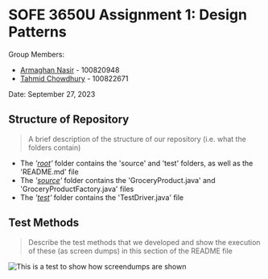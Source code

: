 # SOFE 3650U Assignment 1: Design Patterns
Group Members:
- [Armaghan Nasir](https://github.com/Armaghan180) - 100820948
- [Tahmid Chowdhury](https://github.com/tahmid-chowdhury) - 100822671

Date: September 27, 2023

## Structure of Repository
> A brief description of the structure of our repository (i.e. what the folders contain)
- The *'[root](https://github.com/tahmid-chowdhury/SOFE3650U-assignment1/tree/main)'* folder contains the 'source' and 'test' folders, as well as the 'README.md' file
- The *'[source](https://github.com/tahmid-chowdhury/SOFE3650U-assignment1/tree/main/source)'* folder contains the 'GroceryProduct.java' and 'GroceryProductFactory.java' files
- The *'[test](https://github.com/tahmid-chowdhury/SOFE3650U-assignment1/tree/main/test)'* folder contains the 'TestDriver.java' file

## Test Methods
> Describe the test methods that we developed and show the execution of these (as screen dumps) in this section of the README file

![This is a test to show how screendumps are shown](https://media.sproutsocial.com/uploads/2017/02/10x-featured-social-media-image-size.png)
